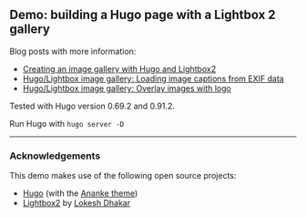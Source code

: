 ## Demo: building a Hugo page with a Lightbox 2 gallery

Blog posts with more information:
- [Creating an image gallery with Hugo and Lightbox2](https://christianspecht.de/2020/08/10/creating-an-image-gallery-with-hugo-and-lightbox2/)
- [Hugo/Lightbox image gallery: Loading image captions from EXIF data](https://christianspecht.de/2022/06/29/hugo-lightbox-image-gallery-loading-image-captions-from-exif-data/)
- [Hugo/Lightbox image gallery: Overlay images with logo](https://christianspecht.de/2022/09/15/hugo-lightbox-image-gallery-overlay-images-with-logo/)

Tested with Hugo version 0.69.2 and 0.91.2.

Run Hugo with `hugo server -D`

---

### Acknowledgements

This demo makes use of the following open source projects:

- [Hugo](https://gohugo.io/) (with the [Ananke theme](https://github.com/theNewDynamic/gohugo-theme-ananke))
- [Lightbox2](https://lokeshdhakar.com/projects/lightbox2/) by [Lokesh Dhakar](http://www.lokeshdhakar.com)